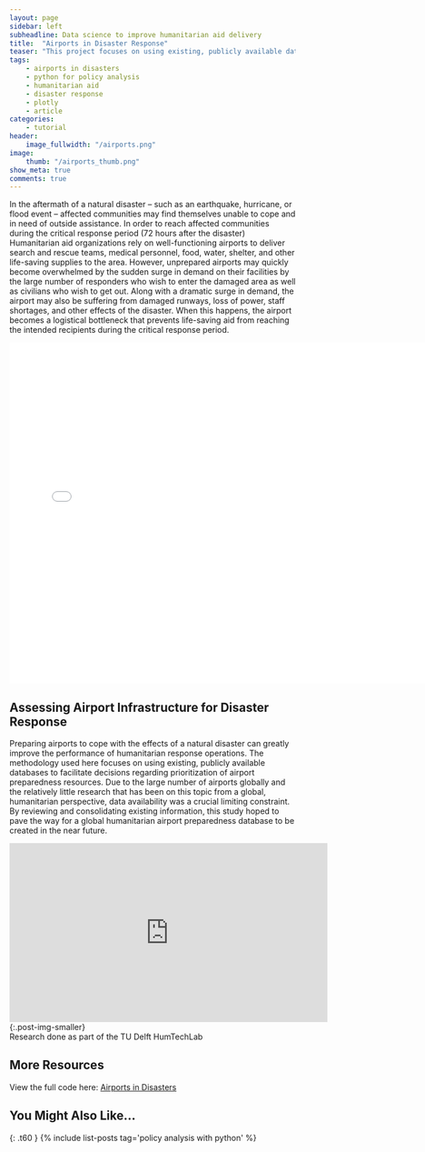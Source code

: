 ```yaml
---
layout: page
sidebar: left
subheadline: Data science to improve humanitarian aid delivery
title:  "Airports in Disaster Response"
teaser: "This project focuses on using existing, publicly available databases to facilitate decisions regarding prioritization of airport preparedness resources."
tags:
    - airports in disasters
    - python for policy analysis
    - humanitarian aid
    - disaster response 
    - plotly
    - article
categories:
    - tutorial
header:
    image_fullwidth: "/airports.png"
image:
    thumb: "/airports_thumb.png"
show_meta: true
comments: true
---
```

In the aftermath of a natural disaster – such as an earthquake, hurricane, or flood event – affected communities may find themselves unable to cope and in need of outside assistance. In order to reach affected communities during the critical response period (72 hours after the disaster) Humanitarian aid organizations rely on well-functioning airports to deliver search and rescue teams, medical personnel, food, water, shelter, and other life-saving supplies to the area. However, unprepared airports may quickly become overwhelmed by the sudden surge in demand on their facilities by the large number of responders who wish to enter the damaged area as well as civilians who wish to get out. Along with a dramatic surge in demand, the airport may also be suffering from damaged runways, loss of power, staff shortages, and other effects of the disaster. When this happens, the airport becomes a logistical bottleneck that prevents life-saving aid from reaching the intended recipients during the critical response period.

<iframe width="750" height="600" frameborder="0" scrolling="no" src="//plotly.com/~SMGross/63.embed"></iframe>


## Assessing Airport Infrastructure for Disaster Response
Preparing airports to cope with the effects of a natural disaster can greatly improve the performance of humanitarian response operations. The methodology used here focuses on using existing, publicly available databases to facilitate decisions regarding prioritization of airport preparedness resources. Due to the large number of airports globally and the relatively little research that has been on this topic from a global, humanitarian perspective, data availability was a crucial limiting constraint. By reviewing and consolidating existing information, this study hoped to pave the way for a global humanitarian airport preparedness database to be created in the near future.


<iframe width="560" height="315" src="https://www.youtube.com/embed/6TTo-QubxJ8" frameborder="0"  allow="accelerometer; autoplay; encrypted-media; gyroscope; picture-in-picture" allowfullscreen alt="humanitarian data science"></iframe>{:.post-img-smaller}
<div class ="post-img-caption">
Research done as part of the TU Delft HumTechLab
</div>


## More Resources
View the full code here: [Airports in Disasters](https://github.com/shannongross/Airports)






## You Might Also Like...
{: .t60 }
{% include list-posts tag='policy analysis with python' %}
